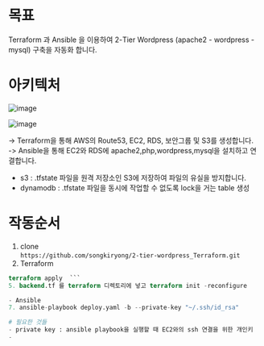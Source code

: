# 목표
Terraform 과 Ansible 을 이용하여 2-Tier Wordpress (apache2 - wordpress - mysql) 구축을 자동화 합니다.  

# 아키텍처  

![image](https://user-images.githubusercontent.com/73922068/132995929-cd2e028f-1e5c-41de-953c-d27132b2737f.png)


![image](https://user-images.githubusercontent.com/73922068/132995747-760051de-0a6d-40c2-95a9-c0db9470d43e.png)

-> Terraform을 통해 AWS의 Route53, EC2, RDS, 보안그룹 및 S3를 생성합니다.  
-> Ansible을 통해 EC2와 RDS에 apache2,php,wordpress,mysql을 설치하고 연결합니다.  

- s3 : .tfstate 파일을 원격 저장소인 S3에 저장하여 파일의 유실을 방지합니다.
- dynamodb : .tfstate 파일을 동시에 작업할 수 없도록 lock을 거는 table 생성  


# 작동순서  

1. clone  
``` https://github.com/songkiryong/2-tier-wordpress_Terraform.git ```
2. Terraform  
``` terraform init  
terraform apply  ```  
5. backend.tf 를 terraform 디렉토리에 넣고 terraform init -reconfigure  

- Ansible    
7. ansible-playbook deploy.yaml -b --private-key "~/.ssh/id_rsa"  

# 필요한 것들  
- private key : ansible playbook을 실행할 때 EC2와의 ssh 연결을 위한 개인키
- 
